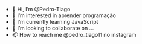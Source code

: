 - 👋 Hi, I’m @Pedro-Tiago
- 👀 I’m interested in aprender programação
- 🌱 I’m currently learning  JavaScript
- 💞️ I’m looking to collaborate on ...
- 📫 How to reach me  @pedro_tiago11 no instagram

<!---
Pedro-Tiago/Pedro-Tiago is a ✨ special ✨ repository because its `README.md` (this file) appears on your GitHub profile.
You can click the Preview link to take a look at your changes.
--->

